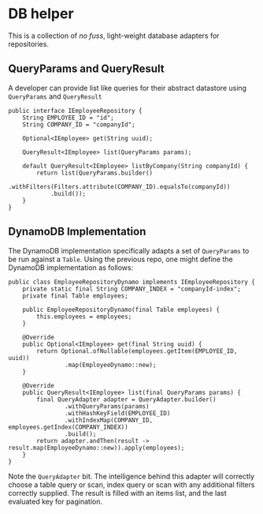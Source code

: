 # DB helper

This is a collection of _no fuss_, light-weight database
adapters for repositories.

## QueryParams and QueryResult

A developer can provide list like queries
for their abstract datastore using `QueryParams` and `QueryResult`

```
public interface IEmployeeRepository {
    String EMPLOYEE_ID = "id";
    String COMPANY_ID = "companyId";

    Optional<IEmployee> get(String uuid);

    QueryResult<IEmployee> list(QueryParams params);

    default QueryResult<IEmployee> listByCompany(String companyId) {
        return list(QueryParams.builder()
            .withFilters(Filters.attribute(COMPANY_ID).equalsTo(companyId))
            .build());
    }
}
```

## DynamoDB Implementation

The DynamoDB implementation specifically adapts a set of `QueryParams` to
be run against a `Table`. Using the previous repo, one might define the
DynamoDB implementation as follows:

```
public class EmployeeRepositoryDynamo implements IEmployeeRepository {
    private static final String COMPANY_INDEX = "companyId-index";
    private final Table employees;

    public EmployeeRepositoryDynamo(final Table employees) {
        this.employees = employees;
    }

    @Override
    public Optional<IEmployee> get(final String uuid) {
        return Optional.ofNullable(employees.getItem(EMPLOYEE_ID, uuid))
                .map(EmployeeDynamo::new);
    }

    @Override
    public QueryResult<IEmployee> list(final QueryParams params) {
        final QueryAdapter adapter = QueryAdapter.builder()
                .withQueryParams(params)
                .withHashKeyField(EMPLOYEE_ID)
                .withIndexMap(COMPANY_ID, employees.getIndex(COMPANY_INDEX))
                .build();
        return adapter.andThen(result -> result.map(EmployeeDynamo::new)).apply(employees);
    }
}
```

Note the `QueryAdapter` bit. The intelligence behind this adapter will
correctly choose a table query or scan, index query or scan with any
additional filters correctly supplied. The result is filled with an
items list, and the last evaluated key for pagination.
